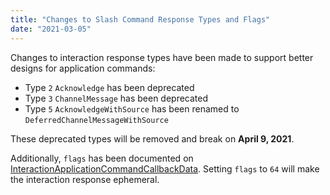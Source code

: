 ```yaml
---
title: "Changes to Slash Command Response Types and Flags"
date: "2021-03-05"
---
```


Changes to interaction response types have been made to support better designs for application commands:

* Type `2` `Acknowledge` has been deprecated
* Type `3` `ChannelMessage` has been deprecated
* Type `5` `AcknowledgeWithSource` has been renamed to `DeferredChannelMessageWithSource`

These deprecated types will be removed and break on **April 9, 2021**.

Additionally, `flags` has been documented on [InteractionApplicationCommandCallbackData](#DOCS_INTERACTIONS_RECEIVING_AND_RESPONDING/interaction-response-object-interaction-callback-data-structure). Setting `flags` to `64` will make the interaction response ephemeral.
